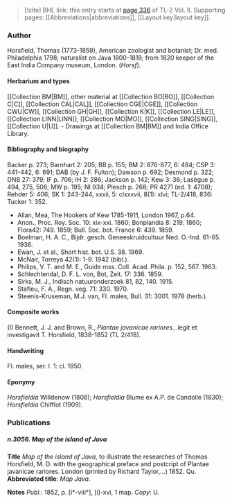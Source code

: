 > [!cite] BHL link: this entry starts at [page 336](https://www.biodiversitylibrary.org/item/103253#page/362/mode/1up) of TL-2 Vol. II.
> Supporting pages: [[Abbreviations|abbreviations]], [[Layout key|layout key]].

### Author

Horsfield, Thomas (1773-1859), American zoologist and botanist; Dr. med. Philadelphia 1798; naturalist on Java 1800-1818; from 1820 keeper of the East India Company museum, London. (*Horsf*).

#### Herbarium and types

[[Collection BM|BM]], other material at [[Collection BO|BO]], [[Collection C|C]], [[Collection CAL|CAL]], [[Collection CGE|CGE]], [[Collection CWU|CW]], [[Collection GH|GH]], [[Collection K|K]], [[Collection LE|LE]], [[Collection LINN|LINN]], [[Collection MO|MO]], [[Collection SING|SING]], [[Collection U|U]]. - Drawings at [[Collection BM|BM]] and India Office Library.

#### Bibliography and biography

Backer p. 273; Barnhart 2: 205; BB p. 155; BM 2: 876-877, 6: 484; CSP 3: 441-442, 6: 691; DAB (by J. F. Fulton); Dawson p. 692; Desmond p. 322; DNB 27: 379; IF p. 706; IH 2: 286; Jackson p. 142; Kew 3: 36; Lasègue p. 494, 275, 506; MW p. 195; NI 934; Plesch p. 268; PR 4271 (ed. 1: 4708); Rehder 5: 406; SK 1: 243-244, xxxii, 5: clxxxvii, 8(1): xlvi; TL-2/418, 836: Tucker 1: 352.
- Allan, Mea, The Hookers of Kew 1785-1911, London 1967, p.64.
- Anon., Proc. Roy. Soc. 10: xix-xxi. 1860; Bonplandia 8: 219. 1860; Flora42: 749. 1859; Bull. Soc. bot. France 6: 439. 1859.
- Boelman, H. A. C., Bijdr. gesch. Geneeskruidcultuur Ned. O.-Ind. 61-65. 1936.
- Ewan, J. et al., Short hist. bot. U.S. 38. 1969.
- McNair, Torreya 42(1): 1-9. 1942 (bibl.).
- Philips, V. T. and M. E., Guide mss. Coll. Acad. Phila. p. 152, 567. 1963.
- Schlechtendal, D. F. L. von, Bot, Zeit. 17: 336. 1859.
- Sirks, M. J., Indisch natuuronderzoek 81, 82, 140. 1915.
- Stafleu, F. A., Regn. veg. 71: 330. 1970.
- Steenis-Kruseman, M.J. van, Fl. males, Bull. 31: 3001. 1978 (herb.).

#### Composite works

(I) Bennett, J. J. and Brown, R., *Plantae javanicae rariores*...legit et investigavit T. Horsfield, 1838-1852 (TL 2/418).

#### Handwriting

Fl. males, ser. I. 1: cl. 1950.

#### Eponymy

*Horsfieldia* Willdenow (1806); *Horsfieldia* Blume ex A.P. de Candolle (1830); *Horsfieldia* Chifflot (1909).

### Publications

##### n.3056. Map of the island of Java

**Title**
*Map of the island of Java*, to illustrate the researches of Thomas Horsfield, M. D. with the geographical preface and postcript of Plantae javanicae rariores. London (printed by Richard Taylor,...) 1852. Qu.
**Abbreviated title**: *Map Java*.

**Notes**
*Publ*.: 1852, p. \[i\*-viii\*\], \[i\]-xvi, 1 map. *Copy*: U.

